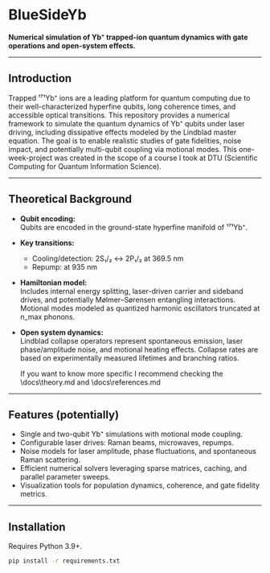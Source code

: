 # BlueSideYb

**Numerical simulation of Yb⁺ trapped-ion quantum dynamics with gate operations and open-system effects.**

---

## Introduction

Trapped ¹⁷¹Yb⁺ ions are a leading platform for quantum computing due to their well-characterized hyperfine qubits, long coherence times, and accessible optical transitions. This repository provides a numerical framework to simulate the quantum dynamics of Yb⁺ qubits under laser driving, including dissipative effects modeled by the Lindblad master equation. The goal is to enable realistic studies of gate fidelities, noise impact, and potentially multi-qubit coupling via motional modes. This one-week-project was created in the scope of a course I took at DTU (Scientific Computing for Quantum Information Science). 

---

## Theoretical Background

- **Qubit encoding:**  
  Qubits are encoded in the ground-state hyperfine manifold of ¹⁷¹Yb⁺.

- **Key transitions:**  
  - Cooling/detection: 2S₁/₂ ↔ 2P₁/₂ at 369.5 nm  
  - Repump: at 935 nm  

- **Hamiltonian model:**  
  Includes internal energy splitting, laser-driven carrier and sideband drives, and potentially Mølmer–Sørensen entangling interactions. Motional modes modeled as quantized harmonic oscillators truncated at n_max phonons.

- **Open system dynamics:**  
  Lindblad collapse operators represent spontaneous emission, laser phase/amplitude noise, and motional heating effects. Collapse rates are based on experimentally measured lifetimes and branching ratios.

  If you want to know more specific I recommend checking the \docs\theory.md and \docs\references.md
---

## Features (potentially)

- Single and two-qubit Yb⁺ simulations with motional mode coupling.  
- Configurable laser drives: Raman beams, microwaves, repumps.  
- Noise models for laser amplitude, phase fluctuations, and spontaneous Raman scattering.  
- Efficient numerical solvers leveraging sparse matrices, caching, and parallel parameter sweeps.  
- Visualization tools for population dynamics, coherence, and gate fidelity metrics.

---

## Installation

Requires Python 3.9+.

```bash
pip install -r requirements.txt
